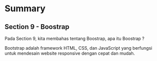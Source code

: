 # Summary

## Section 9 - Boostrap

Pada Section 9, kita membahas tentang Boostrap, apa itu Boostrap ?

Bootstrap adalah framework HTML, CSS, dan JavaScript yang berfungsi untuk mendesain website responsive dengan cepat dan mudah.
